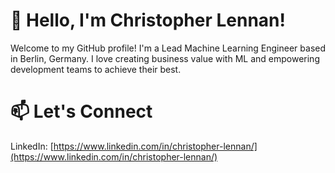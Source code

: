 # 👋 Hello, I'm Christopher Lennan!

Welcome to my GitHub profile! I'm a Lead Machine Learning Engineer based in Berlin, Germany. 
I love creating business value with ML and empowering development teams to achieve their best. 

# 📫 Let's Connect
LinkedIn: [https://www.linkedin.com/in/christopher-lennan/](https://www.linkedin.com/in/christopher-lennan/)
